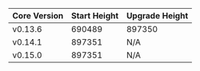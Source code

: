 | Core Version | Start Height | Upgrade Height |
| ------------ | ------------ | -------------- |
| v0.13.6      | 690489       | 897350         |
| v0.14.1      | 897351       | N/A            |
| v0.15.0      | 897351       | N/A            |
